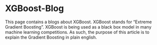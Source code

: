 # XGBoost-Blog
This page contains a blogs about XGBoost. XGBoost stands for “Extreme Gradient Boosting”.  XGBoost is being used as a black box model in many machine learning competitions. As such, the purpose of this article is to explain the Gradient Boosting in plain english.
